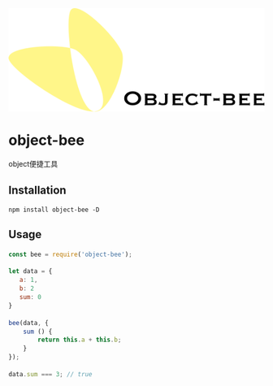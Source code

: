<p align="center">
    <img src="/icon/logo.png" align="center" />
</p>

# object-bee

object便捷工具

## Installation

```
npm install object-bee -D
```

## Usage

```javascript
const bee = require('object-bee');

let data = {
   a: 1,
   b: 2
   sum: 0
}

bee(data, {
    sum () {
        return this.a + this.b;
    }
});

data.sum === 3; // true
```
